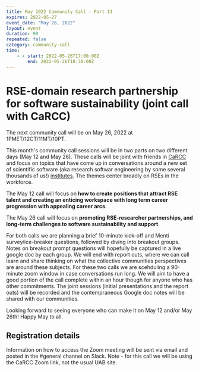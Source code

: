 ```yaml
---
title: May 2022 Community Call - Part II
expires: 2022-05-27
event_date: "May 26, 2022"
layout: event
duration: 90
repeated: false
category: community-call
time:
    - - start: 2022-05-26T17:00:00Z
        end: 2022-05-26T18:30:00Z
---
```


#  RSE-domain research partnership for software sustainability (joint call with CaRCC)

The next community call will be on May 26, 2022 at 1PMET/12CT/11MT/10PT.

This month's community call sessions will be in two parts on two different days (May 12 and May 26). These calls will be joint with friends in [CaRCC](https://carcc.org) and focus on topics that have come up
in conversations around a new set of scientific software (aka research softwar engineering by some 
several thousands of us!) [institutes](https://www.schmidtfutures.com/our-work/virtual-institute-for-scientific-software/).
The themes center broadly on RSEs in the workforce.

The May 12 call will focus on **how to create positions that attract RSE talent and creating an enticing workspace with long term career progression with appealing career arcs**.

The May 26 call will focus on **promoting RSE-researcher partnerships, and long-term challenges to software sustainability and support**.

For both calls we are planning a brief 10-minute kick-off and Menti survey/ice-breaker questions, followed by diving into breakout groups. Notes on breakout prompt questions will hopefully be captured in a live google doc by each group. We will end with report outs, where we can call learn and share thinking on what the collective communities perspectives are around these subjects. For these two calls we are scehduling a 90-minute zoom 
window in case conversations run long. We will aim to have a good portion of the call complete within an hour though for anyone who has other commitments. The joint sessions (initial presentations and the report outs) will be recorded and the contempraneous Google doc notes will be shared with our communities.

Looking forward to seeing everyone who can make it on May 12 and/or May 26th! Happy May to all.



## Registration details
Information on how to access the Zoom meeting will be sent via email and posted in the #general channel on Slack.
Note - for this call we will be using the CaRCC Zoom link, not the usual UAB site.
